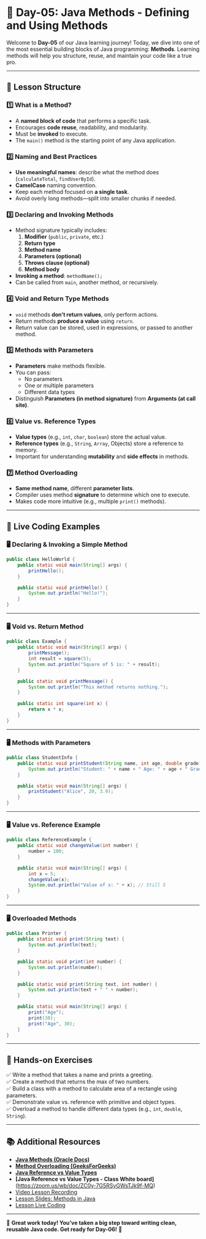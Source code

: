# **📘 Day-05: Java Methods - Defining and Using Methods**  
Welcome to **Day-05** of our Java learning journey! Today, we dive into one of the most essential building blocks of Java programming: **Methods**. Learning methods will help you structure, reuse, and maintain your code like a true pro.

---

## **📌 Lesson Structure**

### **1️⃣ What is a Method?**
- A **named block of code** that performs a specific task.
- Encourages **code reuse**, readability, and modularity.
- Must be **invoked** to execute.
- The `main()` method is the starting point of any Java application.

### **2️⃣ Naming and Best Practices**
- **Use meaningful names**: describe what the method does (`calculateTotal`, `findUserById`).
- **CamelCase** naming convention.
- Keep each method focused on **a single task**.
- Avoid overly long methods—split into smaller chunks if needed.

### **3️⃣ Declaring and Invoking Methods**
- Method signature typically includes:
  1. **Modifier** (`public`, `private`, etc.)
  2. **Return type**
  3. **Method name**
  4. **Parameters (optional)**
  5. **Throws clause (optional)**
  6. **Method body**
- **Invoking a method**: `methodName();`
- Can be called from `main`, another method, or recursively.

### **4️⃣ Void and Return Type Methods**
- `void` methods **don’t return values**, only perform actions.
- Return methods **produce a value** using `return`.
- Return value can be stored, used in expressions, or passed to another method.

### **5️⃣ Methods with Parameters**
- **Parameters** make methods flexible.
- You can pass:
  - No parameters
  - One or multiple parameters
  - Different data types
- Distinguish **Parameters (in method signature)** from **Arguments (at call site)**.

### **6️⃣ Value vs. Reference Types**
- **Value types** (e.g., `int`, `char`, `boolean`) store the actual value.
- **Reference types** (e.g., `String`, `Array`, Objects) store a reference to memory.
- Important for understanding **mutability** and **side effects** in methods.

### **7️⃣ Method Overloading**
- **Same method name**, different **parameter lists**.
- Compiler uses method **signature** to determine which one to execute.
- Makes code more intuitive (e.g., multiple `print()` methods).

---

## **📜 Live Coding Examples**

### **🖥️ Declaring & Invoking a Simple Method**
```java
public class HelloWorld {
    public static void main(String[] args) {
        printHello();
    }

    public static void printHello() {
        System.out.println("Hello!");
    }
}
```

---

### **🖥️ Void vs. Return Method**
```java
public class Example {
    public static void main(String[] args) {
        printMessage();
        int result = square(5);
        System.out.println("Square of 5 is: " + result);
    }

    public static void printMessage() {
        System.out.println("This method returns nothing.");
    }

    public static int square(int x) {
        return x * x;
    }
}
```

---

### **🖥️ Methods with Parameters**
```java
public class StudentInfo {
    public static void printStudent(String name, int age, double grade) {
        System.out.println("Student: " + name + " Age: " + age + " Grade: " + grade);
    }

    public static void main(String[] args) {
        printStudent("Alice", 20, 3.9);
    }
}
```

---

### **🖥️ Value vs. Reference Example**
```java
public class ReferenceExample {
    public static void changeValue(int number) {
        number = 100;
    }

    public static void main(String[] args) {
        int x = 5;
        changeValue(x);
        System.out.println("Value of x: " + x); // Still 5
    }
}
```

---

### **🖥️ Overloaded Methods**
```java
public class Printer {
    public static void print(String text) {
        System.out.println(text);
    }

    public static void print(int number) {
        System.out.println(number);
    }

    public static void print(String text, int number) {
        System.out.println(text + " " + number);
    }

    public static void main(String[] args) {
        print("Age");
        print(30);
        print("Age", 30);
    }
}
```

---

## **🎯 Hands-on Exercises**
✅ Write a method that takes a name and prints a greeting.  
✅ Create a method that returns the max of two numbers.  
✅ Build a class with a method to calculate area of a rectangle using parameters.  
✅ Demonstrate value vs. reference with primitive and object types.  
✅ Overload a method to handle different data types (e.g., `int`, `double`, `String`).

---

## **📚 Additional Resources**
- **[Java Methods (Oracle Docs)](https://docs.oracle.com/javase/tutorial/java/javaOO/methods.html)**
- **[Method Overloading (GeeksForGeeks)](https://www.geeksforgeeks.org/method-overloading-in-java/)**
- **[Java Reference vs Value Types](https://www.baeldung.com/java-value-vs-reference)**
- **[Java Reference vs Value Types - Class White board]**(https://zoom.us/wb/doc/ZC0y-7G5RSyGWsTJk9f-MQ)
- [Video Lesson Recording](https://us06web.zoom.us/rec/share/FKv4lajF09UvxjcjQLP1Hu7b1D-KWERfgAn_3xaCqhl4cEyawYTqKSBV9eLDl1gz.sNxCrIOLcLA7j0_a)  
- [Lesson Slides: Methods in Java](https://github.com/FW-Zalando-Java-Backend-Engineer/Day-05_Functions/blob/main/Methods%20in%20Java-%20Defining%20and%20Using%20Methods.pdf)
- [Lesson Live Coding](https://github.com/FW-Zalando-Java-Backend-Engineer/Day-05_Functions/tree/main/Day_5)
---

🚀 **Great work today! You’ve taken a big step toward writing clean, reusable Java code. Get ready for Day-06!** 🎉
